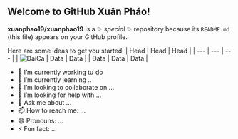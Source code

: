 ##  Welcome to GitHub Xuân Pháo!


**xuanphao19/xuanphao19** is a ✨ _special_ ✨ repository because its `README.md` (this file) appears on your GitHub profile.

Here are some ideas to get you started:
| Head | Head | Head |
| --- | --- | --- |
| ![DaiCa](https://user-images.githubusercontent.com/83102917/224762789-b8ded563-bcf5-4d1c-b0f4-dc3300b00cd3.png) | Data | Data |
| Data | Data | Data |
- 🔭 I’m currently working tư do     
- 🌱 I’m currently learning ..
- 👯 I’m looking to collaborate on ...
- 🤔 I’m looking for help with ...
- 💬 Ask me about ...
- 📫 How to reach me: ...
- 😄 Pronouns: ...
- ⚡ Fun fact: ...


